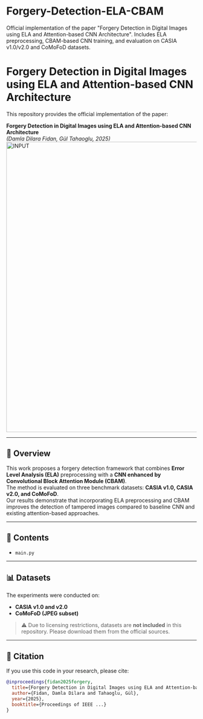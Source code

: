 # Forgery-Detection-ELA-CBAM
Official implementation of the paper "Forgery Detection in Digital Images using ELA and Attention-based CNN Architecture". Includes ELA preprocessing, CBAM-based CNN training, and evaluation on CASIA v1.0/v2.0 and CoMoFoD datasets.
# Forgery Detection in Digital Images using ELA and Attention-based CNN Architecture

This repository provides the official implementation of the paper:

**Forgery Detection in Digital Images using ELA and Attention-based CNN Architecture**  
*(Damla Dilara Fidan, Gül Tahaoglu, 2025)*
<img width="2048" height="768" alt="INPUT" src="https://github.com/user-attachments/assets/bbae5ba1-5875-4dea-b4d8-5251b3465e1d" />

---

## 📖 Overview
This work proposes a forgery detection framework that combines **Error Level Analysis (ELA)** preprocessing with a **CNN enhanced by Convolutional Block Attention Module (CBAM)**.  
The method is evaluated on three benchmark datasets: **CASIA v1.0, CASIA v2.0, and CoMoFoD**.  
Our results demonstrate that incorporating ELA preprocessing and CBAM improves the detection of tampered images compared to baseline CNN and existing attention-based approaches.

---

## 📂 Contents
- `main.py` 
---

## 📊 Datasets
The experiments were conducted on:
- **CASIA v1.0 and v2.0**  
- **CoMoFoD (JPEG subset)**  

> ⚠️ Due to licensing restrictions, datasets are **not included** in this repository. Please download them from the official sources.

---

## 🔗 Citation
If you use this code in your research, please cite:

```bibtex
@inproceedings{fidan2025forgery,
  title={Forgery Detection in Digital Images using ELA and Attention-based CNN Architecture},
  author={Fidan, Damla Dilara and Tahaoglu, Gül},
  year={2025},
  booktitle={Proceedings of IEEE ...}
}
